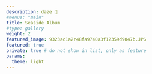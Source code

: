 ```yaml
---
description: daze 🌊
#menus: "main"
title: Seaside Album
#type: gallery
weight: 2
featured_image: 9323ac1a2r48fa9740a3f12359d9047b.JPG
featured: true
private: true # do not show in list, only as feature
params:
  theme: light
---
```


